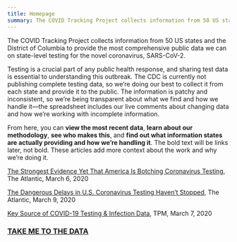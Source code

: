 ```yaml
---
title: Homepage
summary: The COVID Tracking Project collects information from 50 US states and the District of Columbia to provide the most comprehensive public data we can on state-level testing for the novel coronavirus, SARS-CoV-2.
---
```


The COVID Tracking Project collects information from 50 US states and the District of Columbia to provide the most comprehensive public data we can on state-level testing for the novel coronavirus, SARS-CoV-2.

Testing is a crucial part of any public health response, and sharing test data is essential to understanding this outbreak. The CDC is currently not publishing complete testing data, so we’re doing our best to collect it from each state and provide it to the public. The information is patchy and inconsistent, so we’re being transparent about what we find and how we handle it—the spreadsheet includes our live comments about changing data and how we’re working with incomplete information.

From here, you can **view the most recent data**, **learn about our methodology**, **see who makes this**, and **find out what information states are actually providing and how we’re handling it**. The bold text will be links later, not bold. These articles add more context about the work and why we’re doing it.

[The Strongest Evidence Yet That America Is Botching Coronavirus Testing](https://www.theatlantic.com/health/archive/2020/03/how-many-americans-have-been-tested-coronavirus/607597/), The Atlantic, March 6, 2020

[The Dangerous Delays in U.S. Coronavirus Testing Haven’t Stopped](https://www.theatlantic.com/health/archive/2020/03/coronavirus-testing-numbers/607714/), The Atlantic, March 9, 2020

[Key Source of COVID-19 Testing & Infection Data](https://talkingpointsmemo.com/edblog/key-source-of-covid-19-testing-infection-data), TPM, March 7, 2020

### [TAKE ME TO THE DATA](https://docs.google.com/spreadsheets/u/2/d/e/2PACX-1vRwAqp96T9sYYq2-i7Tj0pvTf6XVHjDSMIKBdZHXiCGGdNC0ypEU9NbngS8mxea55JuCFuua1MUeOj5/pubhtml)
